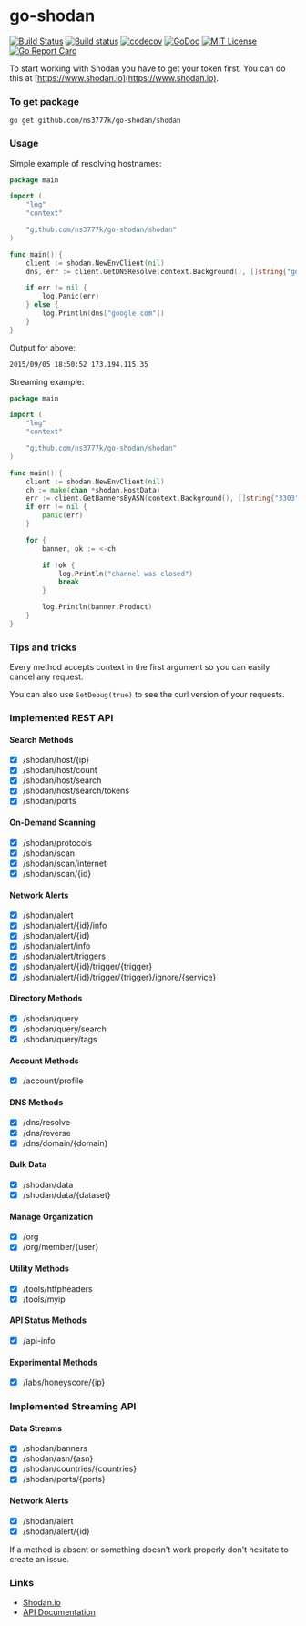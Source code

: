 # go-shodan
[![Build Status](https://travis-ci.org/ns3777k/go-shodan.svg?branch=master)](https://travis-ci.org/ns3777k/go-shodan)
[![Build status](https://ci.appveyor.com/api/projects/status/wbi5u34k5pokbypj/branch/master?svg=true)](https://ci.appveyor.com/project/ns3777k/go-shodan/branch/master)
[![codecov](https://codecov.io/gh/ns3777k/go-shodan/branch/master/graph/badge.svg)](https://codecov.io/gh/ns3777k/go-shodan)
[![GoDoc](https://godoc.org/github.com/ns3777k/go-shodan/shodan?status.svg)](https://godoc.org/github.com/ns3777k/go-shodan/shodan)
[![MIT License](https://img.shields.io/badge/license-MIT-blue.svg?style=flat)](LICENSE)
[![Go Report Card](https://goreportcard.com/badge/github.com/ns3777k/go-shodan)](https://goreportcard.com/report/github.com/ns3777k/go-shodan)

To start working with Shodan you have to get your token first. You can do this at [https://www.shodan.io](https://www.shodan.io).

### To get package

```go get github.com/ns3777k/go-shodan/shodan```

### Usage

Simple example of resolving hostnames:

```go
package main

import (
	"log"
	"context"

	"github.com/ns3777k/go-shodan/shodan"
)

func main() {
	client := shodan.NewEnvClient(nil)
	dns, err := client.GetDNSResolve(context.Background(), []string{"google.com", "ya.ru"})

	if err != nil {
		log.Panic(err)
	} else {
		log.Println(dns["google.com"])
	}
}
```
Output for above:
```bash
2015/09/05 18:50:52 173.194.115.35
```

Streaming example:

```go
package main

import (
	"log"
	"context"

	"github.com/ns3777k/go-shodan/shodan"
)

func main() {
	client := shodan.NewEnvClient(nil)
	ch := make(chan *shodan.HostData)
	err := client.GetBannersByASN(context.Background(), []string{"3303", "32475"}, ch)
	if err != nil {
		panic(err)
	}

	for {
		banner, ok := <-ch

		if !ok {
			log.Println("channel was closed")
			break
		}

		log.Println(banner.Product)
	}
}
```

### Tips and tricks

Every method accepts context in the first argument so you can easily cancel any request.

You can also use `SetDebug(true)` to see the curl version of your requests.

### Implemented REST API

#### Search Methods
- [x] /shodan/host/{ip}
- [x] /shodan/host/count
- [x] /shodan/host/search
- [x] /shodan/host/search/tokens
- [x] /shodan/ports

#### On-Demand Scanning
- [x] /shodan/protocols
- [x] /shodan/scan
- [x] /shodan/scan/internet
- [x] /shodan/scan/{id}

#### Network Alerts
- [x] /shodan/alert
- [x] /shodan/alert/{id}/info
- [x] /shodan/alert/{id}
- [x] /shodan/alert/info
- [x] /shodan/alert/triggers
- [x] /shodan/alert/{id}/trigger/{trigger}
- [x] /shodan/alert/{id}/trigger/{trigger}/ignore/{service}

#### Directory Methods
- [x] /shodan/query
- [x] /shodan/query/search
- [x] /shodan/query/tags

#### Account Methods
- [x] /account/profile

#### DNS Methods
- [x] /dns/resolve
- [x] /dns/reverse
- [x] /dns/domain/{domain}

#### Bulk Data
- [x] /shodan/data
- [x] /shodan/data/{dataset}

#### Manage Organization
- [x] /org
- [x] /org/member/{user}

#### Utility Methods
- [x] /tools/httpheaders
- [x] /tools/myip

#### API Status Methods
- [x] /api-info

#### Experimental Methods
- [x] /labs/honeyscore/{ip}

### Implemented Streaming API

#### Data Streams
- [x] /shodan/banners
- [x] /shodan/asn/{asn}
- [x] /shodan/countries/{countries}
- [x] /shodan/ports/{ports}

#### Network Alerts
- [x] /shodan/alert
- [x] /shodan/alert/{id}

If a method is absent or something doesn't work properly don't hesitate to create an issue.

### Links
* [Shodan.io](http://shodan.io)
* [API Documentation](https://developer.shodan.io/api)
